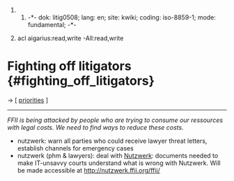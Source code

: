 1.  1.  -\*- dok: litig0508; lang: en; site: kwiki; coding: iso-8859-1;
        mode: fundamental; -\*-

2.  acl aigarius:read,write -All:read,write

# Fighting off litigators {#fighting_off_litigators}

-\> \[ [ priorities](FfiiprojPriorEn "wikilink") \]

------------------------------------------------------------------------

*FFII is being attacked by people who are trying to consume our
ressources with legal costs. We need to find ways to reduce these
costs.*

-   nutzwerk: warn all parties who could receive lawyer threat letters,
    establish channels for emergency cases
-   nutzwerk (phm & lawyers): deal with
    [Nutzwerk](http://nutzwerk.ffii.org "wikilink"): documents needed to
    make IT-unsavvy courts understand what is wrong with Nutzwerk. Will
    be made accessible at <http://nutzwerk.ffii.org/ffii/>
